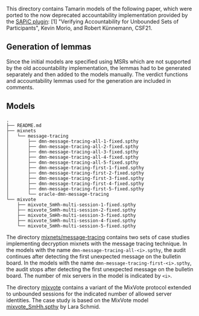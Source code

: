 This directory contains Tamarin models of the following paper, which were ported to the now deprecated accountability implementation provided by the [SAPiC plugin](https://github.com/tamarin-prover/tamarin-prover/tree/develop/plugins/sapic):
[1] "Verifying Accountability for Unbounded Sets of Participants", Kevin Morio, and Robert Künnemann, CSF21.

## Generation of lemmas

Since the initial models are specified using MSRs which are not supported by the old accountability implementation, the lemmas had to be generated separately and then added to the models manually.
The verdict functions and accountability lemmas used for the generation are included in comments.

## Models

```
.
├── README.md
├── mixnets
│   └── message-tracing
│       ├── dmn-message-tracing-all-1-fixed.spthy
│       ├── dmn-message-tracing-all-2-fixed.spthy
│       ├── dmn-message-tracing-all-3-fixed.spthy
│       ├── dmn-message-tracing-all-4-fixed.spthy
│       ├── dmn-message-tracing-all-5-fixed.spthy
│       ├── dmn-message-tracing-first-1-fixed.spthy
│       ├── dmn-message-tracing-first-2-fixed.spthy
│       ├── dmn-message-tracing-first-3-fixed.spthy
│       ├── dmn-message-tracing-first-4-fixed.spthy
│       ├── dmn-message-tracing-first-5-fixed.spthy
│       └── oracle-dmn-message-tracing
└── mixvote
    ├── mixvote_SmHh-multi-session-1-fixed.spthy
    ├── mixvote_SmHh-multi-session-2-fixed.spthy
    ├── mixvote_SmHh-multi-session-3-fixed.spthy
    ├── mixvote_SmHh-multi-session-4-fixed.spthy
    └── mixvote_SmHh-multi-session-5-fixed.spthy
```

The directory [mixnets/message-tracing](./mixnets/message-tracing) contains two sets of case studies implementing decryption mixnets with the message tracing technique.
In the models with the name `dmn-message-tracing-all-<i>.spthy`, the audit continues after detecting the first unexpected message on the bulletin board.
In the models with the name `dmn-message-tracing-first-<i>.spthy`, the audit stops after detecting the first unexpected message on the bulletin board.
The number of mix servers in the model is indicated by `<i>`.

The directory [mixvote](./mixvote) contains a variant of the MixVote protocol extended to unbounded sessions for the indicated number of allowed server identities.
The case study is based on the MixVote model [mixvote_SmHh.spthy](https://github.com/tamarin-prover/tamarin-prover/blob/develop/examples/csf20-disputeResolution/mixvote_SmHh.spthy) by Lara Schmid.
